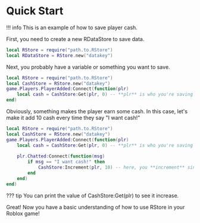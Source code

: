 # Quick Start

!!! info
    This is an example of how to save player cash.

First, you need to create a new RDataStore to save data.
```lua
local RStore = require("path.to.RStore")
local RDataStore = RStore.new("datakey")
```

Next, you probably have a variable or something you want to save.

```lua
local RStore = require("path.to.RStore")
local CashStore = RStore.new("datakey")
game.Players.PlayerAdded:Connect(function(plr)
	local cash = CashStore:Get(plr, 0) -- **plr** is who you're saving it for, **0** is the default value
end)
```

Obviously, something makes the player earn some cash. In this case, let's make it add 10 cash every time they say "I want cash!"

```lua
local RStore = require("path.to.RStore")
local CashStore = RStore.new("datakey")
game.Players.PlayerAdded:Connect(function(plr)
	local cash = CashStore:Get(plr, 0) -- **plr** is who you're saving it for, **0** is the default value
	
	plr.Chatted:Connect(function(msg)
		if msg == "I want cash!" then
			CashStore:Increment(plr, 10) -- here, you **increment** since you want to *add* to the current value. otherwise, if you wanted to directly overwrite, you'd use :Set()
		end
	end)
end)
```

??? tip
    You can print the value of CashStore:Get(plr) to see it increase.

Great! Now you have a basic understanding of how to use RStore in your Roblox game!
